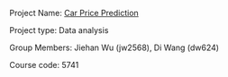 Project Name: [Car Price Prediction](https://github.com/lisboowu/Spring-2023-ORIE-4741/new/main/ProjectsSpring2023)

Project type: Data analysis

Group Members: Jiehan Wu (jw2568), Di Wang (dw624)

Course code: 5741
